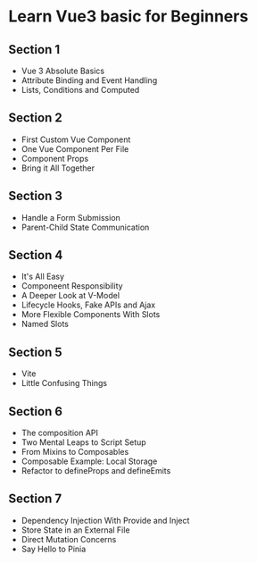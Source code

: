 # Learn Vue3 basic for Beginners

## Section 1

- Vue 3 Absolute Basics
- Attribute Binding and Event Handling
- Lists, Conditions and Computed

## Section 2

- First Custom Vue Component
- One Vue Component Per File
- Component Props
- Bring it All Together

## Section 3

- Handle a Form Submission
- Parent-Child State Communication

## Section 4

- It's All Easy
- Componeent Responsibility
- A Deeper Look at V-Model
- Lifecycle Hooks, Fake APIs and Ajax
- More Flexible Components With Slots
- Named Slots

## Section 5

- Vite
- Little Confusing Things

## Section 6

- The composition API
- Two Mental Leaps to Script Setup
- From Mixins to Composables
- Composable Example: Local Storage
- Refactor to defineProps and defineEmits 

## Section 7

- Dependency Injection With Provide and Inject
- Store State in an External File
- Direct Mutation Concerns
- Say Hello to Pinia